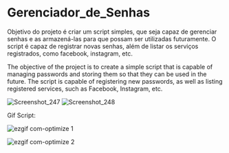# Gerenciador_de_Senhas
Objetivo do projeto é criar um script simples, que seja capaz de gerenciar senhas e as armazená-las para que possam ser utilizadas futuramente.  O script é capaz de registrar novas senhas, além de listar os serviços registrados, como facebook, instagram, etc. 

The objective of the project is to create a simple script that is capable of managing passwords and storing them so that they can be used in the future. The script is capable of registering new passwords, as well as listing registered services, such as Facebook, Instagram, etc.


![Screenshot_247](https://github.com/YagoCastello/Gerenciador_de_Senhas/assets/104936515/9603ccfb-b822-4211-8c88-a7dd2eaeac68)
![Screenshot_248](https://github.com/YagoCastello/Gerenciador_de_Senhas/assets/104936515/96df7236-410a-4c69-8054-da918ac94407)


Gif Script:


![ezgif com-optimize 1](https://github.com/YagoCastello/Gerenciador_de_Senhas/assets/104936515/4c7efe7d-b790-46b5-80ba-aeee231efddf)


![ezgif com-optimize 2](https://github.com/YagoCastello/Gerenciador_de_Senhas/assets/104936515/24aca0d2-8686-413e-aafc-916e1c737855)
